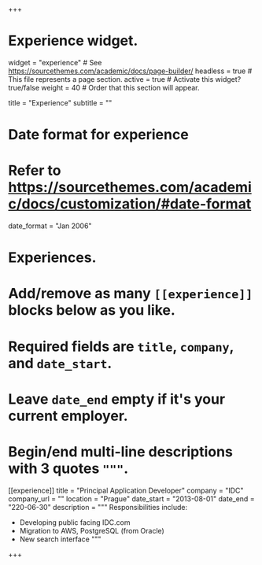 +++
# Experience widget.
widget = "experience"  # See https://sourcethemes.com/academic/docs/page-builder/
headless = true  # This file represents a page section.
active = true  # Activate this widget? true/false
weight = 40  # Order that this section will appear.

title = "Experience"
subtitle = ""

# Date format for experience
#   Refer to https://sourcethemes.com/academic/docs/customization/#date-format
date_format = "Jan 2006"

# Experiences.
#   Add/remove as many `[[experience]]` blocks below as you like.
#   Required fields are `title`, `company`, and `date_start`.
#   Leave `date_end` empty if it's your current employer.
#   Begin/end multi-line descriptions with 3 quotes `"""`.
[[experience]]
  title = "Principal Application Developer"
  company = "IDC"
  company_url = ""
  location = "Prague"
  date_start = "2013-08-01"
  date_end = "220-06-30"
  description = """
  Responsibilities include:
  
  * Developing public facing IDC.com
  * Migration to AWS, PostgreSQL (from Oracle)
  * New search interface
  """

+++
